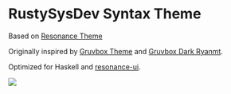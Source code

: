 # RustySysDev Syntax Theme

Based on [Resonance Theme](https://github.com/dktn/resonance-syntax)

Originally inspired by [Gruvbox Theme](https://github.com/morhetz/gruvbox) and [Gruvbox Dark Ryanmt](https://atom.io/themes/gruvbox-dark-ryanmt).

Optimized for Haskell and [resonance-ui](https://github.com/dktn/resonance-ui).

![](https://raw.githubusercontent.com/dktn/resonance-syntax/master/resonance-theme.png)
